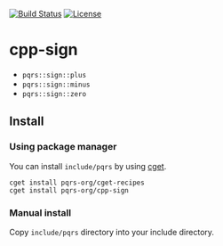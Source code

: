 [![Build Status](https://github.com/pqrs-org/cpp-sign/workflows/CI/badge.svg)](https://github.com/pqrs-org/cpp-sign/actions)
[![License](https://img.shields.io/badge/license-Boost%20Software%20License-blue.svg)](https://github.com/pqrs-org/cpp-sign/blob/master/LICENSE.md)

# cpp-sign

- `pqrs::sign::plus`
- `pqrs::sign::minus`
- `pqrs::sign::zero`

## Install

### Using package manager

You can install `include/pqrs` by using [cget](https://github.com/pfultz2/cget).

```shell
cget install pqrs-org/cget-recipes
cget install pqrs-org/cpp-sign
```

### Manual install

Copy `include/pqrs` directory into your include directory.
